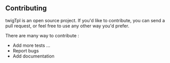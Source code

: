 Contributing
------------

twigTpl is an open source project. If you'd like to contribute, you can send
a pull request, or feel free to use any other way you'd prefer.

There are many way to contribute :
 * Add more tests ...
 * Report bugs
 * Add documentation
